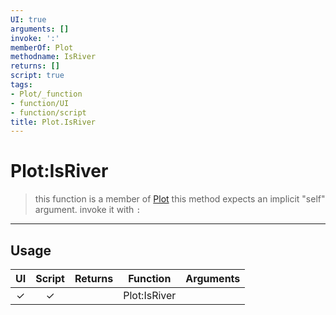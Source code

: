 ```yaml
---
UI: true
arguments: []
invoke: ':'
memberOf: Plot
methodname: IsRiver
returns: []
script: true
tags:
- Plot/_function
- function/UI
- function/script
title: Plot.IsRiver
---
```

# Plot:IsRiver
> this function is a member of [Plot](civ-6/lua/Plot.md)
> this method expects an implicit "self" argument. invoke it with `:`
-----
## Usage
|  UI | Script | Returns | Function | Arguments |
|:---:|:------:|-------:|:--------:|:---------|
|✓|✓||Plot:IsRiver||
